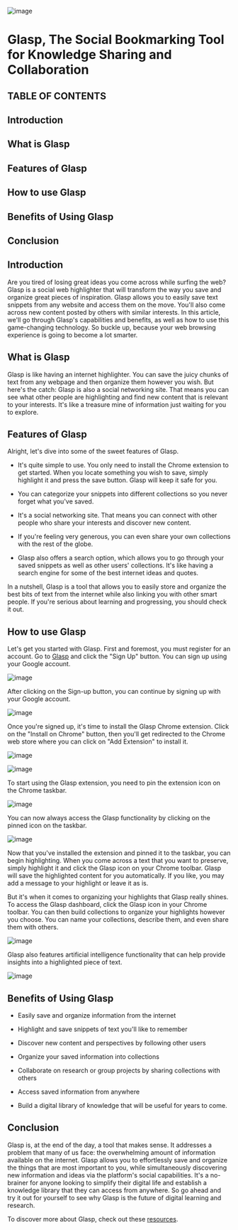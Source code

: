 ![image](./images/bookmark_craft_5.jpg) 

# Glasp, The Social Bookmarking Tool for Knowledge Sharing and Collaboration

## TABLE OF CONTENTS
## Introduction
## What is Glasp
## Features of Glasp
## How to use Glasp
## Benefits of Using Glasp
## Conclusion

## Introduction

Are you tired of losing great ideas you come across while surfing the web? Glasp is a social web highlighter that will transform the way you save and organize great pieces of inspiration. Glasp allows you to easily save text snippets from any website and access them on the move. You'll also come across new content posted by others with similar interests. In this article, we'll go through Glasp's capabilities and benefits, as well as how to use this game-changing technology. So buckle up, because your web browsing experience is going to become a lot smarter.

## What is Glasp

Glasp is like having an internet highlighter. You can save the juicy chunks of text from any webpage and then organize them however you wish. But here's the catch: Glasp is also a social networking site. That means you can see what other people are highlighting and find new content that is relevant to your interests. It's like a treasure mine of information just waiting for you to explore.

## Features of Glasp

Alright, let's dive into some of the sweet features of Glasp.

- It's quite simple to use. You only need to install the Chrome extension to get started. When you locate something you wish to save, simply highlight it and press the save button. Glasp will keep it safe for you.

- You can categorize your snippets into different collections so you never forget what you've saved.

- It's a social networking site. That means you can connect with other people who share your interests and discover new content.

- If you're feeling very generous, you can even share your own collections with the rest of the globe.

- Glasp also offers a search option, which allows you to go through your saved snippets as well as other users' collections. It's like having a search engine for some of the best internet ideas and quotes.

In a nutshell, Glasp is a tool that allows you to easily store and organize the best bits of text from the internet while also linking you with other smart people. If you're serious about learning and progressing, you should check it out.

## How to use Glasp

Let's get you started with Glasp. First and foremost, you must register for an account. Go to [Glasp](https://glasp.co) and click the "Sign Up" button. You can sign up using your Google account.

![image](./images/annotely_image.png)  


After clicking on the Sign-up button, you can continue by signing up with your Google account.

![image](./images/annotely_image%20(1).png) 

Once you're signed up, it's time to install the Glasp Chrome extension. Click on the "Install on Chrome" button, then you'll get redirected to the Chrome web store where you can click on "Add Extension" to install it.

![image](./images/annotely_image%20(2).png) 

![image](./images/annotely_image%20(3).png) 

To start using the Glasp extension, you need to pin the extension icon on the Chrome taskbar.

![image](./images/annotely_image%20(4).png) 

You can now always access the Glasp functionality by clicking on the pinned icon on the taskbar.

![image](./images/annotely_image%20(5).png) 

Now that you've installed the extension and pinned it to the taskbar, you can begin highlighting. When you come across a text that you want to preserve, simply highlight it and click the Glasp icon on your Chrome toolbar. Glasp will save the highlighted content for you automatically. If you like, you may add a message to your highlight or leave it as is.

But it's when it comes to organizing your highlights that Glasp really shines. To access the Glasp dashboard, click the Glasp icon in your Chrome toolbar. You can then build collections to organize your highlights however you choose. You can name your collections, describe them, and even share them with others.

![image](./images/annotely_image%20(6).png) 

Glasp also features artificial intelligence functionality that can help provide insights into a highlighted piece of text.

![image](./images/annotely_image%20(7).png) 

## Benefits of Using Glasp

* Easily save and organize information from the internet

* Highlight and save snippets of text you'll like to    remember

* Discover new content and perspectives by following other users

* Organize your saved information into collections

* Collaborate on research or group projects by sharing collections with others

* Access saved information from anywhere

* Build a digital library of knowledge that will be useful for years to come.

## Conclusion

Glasp is, at the end of the day, a tool that makes sense. It addresses a problem that many of us face: the overwhelming amount of information available on the internet. Glasp allows you to effortlessly save and organize the things that are most important to you, while simultaneously discovering new information and ideas via the platform's social capabilities. It's a no-brainer for anyone looking to simplify their digital life and establish a knowledge library that they can access from anywhere. So go ahead and try it out for yourself to see why Glasp is the future of digital learning and research.

To discover more about Glasp, check out these [resources](https://glasp.co/articles/).




